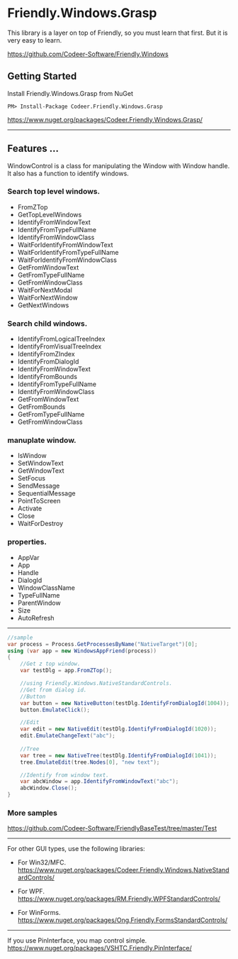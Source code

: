 Friendly.Windows.Grasp
============================

This library is a layer on top of
Friendly, so you must learn that first.
But it is very easy to learn.

https://github.com/Codeer-Software/Friendly.Windows

## Getting Started
Install Friendly.Windows.Grasp from NuGet

    PM> Install-Package Codeer.Friendly.Windows.Grasp
https://www.nuget.org/packages/Codeer.Friendly.Windows.Grasp/

***
## Features ...
WindowControl is a class for manipulating the Window with Window handle.
It also has a function to identify windows.

### Search top level windows.
* FromZTop
* GetTopLevelWindows
* IdentifyFromWindowText
* IdentifyFromTypeFullName
* IdentifyFromWindowClass
* WaitForIdentifyFromWindowText
* WaitForIdentifyFromTypeFullName
* WaitForIdentifyFromWindowClass
* GetFromWindowText
* GetFromTypeFullName
* GetFromWindowClass
* WaitForNextModal
* WaitForNextWindow
* GetNextWindows

### Search child windows.
* IdentifyFromLogicalTreeIndex
* IdentifyFromVisualTreeIndex
* IdentifyFromZIndex
* IdentifyFromDialogId
* IdentifyFromWindowText
* IdentifyFromBounds
* IdentifyFromTypeFullName
* IdentifyFromWindowClass
* GetFromWindowText
* GetFromBounds
* GetFromTypeFullName
* GetFromWindowClass

### manuplate window.
* IsWindow
* SetWindowText
* GetWindowText
* SetFocus
* SendMessage
* SequentialMessage
* PointToScreen
* Activate
* Close
* WaitForDestroy

### properties.
* AppVar
* App
* Handle
* DialogId
* WindowClassName
* TypeFullName
* ParentWindow
* Size
* AutoRefresh
***
```cs  
//sample  
var process = Process.GetProcessesByName("NativeTarget")[0];  
using (var app = new WindowsAppFriend(process))  
{  
    //Get z top window.
    var testDlg = app.FromZTop();

    //using Friendly.Windows.NativeStandardControls.
    //Get from dialog id.
    //Button
    var button = new NativeButton(testDlg.IdentifyFromDialogId(1004));
    button.EmulateClick();

    //Edit
    var edit = new NativeEdit(testDlg.IdentifyFromDialogId(1020));
    edit.EmulateChangeText("abc");
    
    //Tree
    var tree = new NativeTree(testDlg.IdentifyFromDialogId(1041));
    tree.EmulateEdit(tree.Nodes[0], "new text"); 

    //Identify from window text.
    var abcWindow = app.IdentifyFromWindowText("abc");
    abcWindow.Close();
}  
```
### More samples
https://github.com/Codeer-Software/FriendlyBaseTest/tree/master/Test

***
For other GUI types, use the following libraries:

* For Win32/MFC.  
https://www.nuget.org/packages/Codeer.Friendly.Windows.NativeStandardControls/

* For WPF.  
https://www.nuget.org/packages/RM.Friendly.WPFStandardControls/

* For WinForms.  
https://www.nuget.org/packages/Ong.Friendly.FormsStandardControls/  

***
If you use PinInterface, you map control simple.  
https://www.nuget.org/packages/VSHTC.Friendly.PinInterface/



